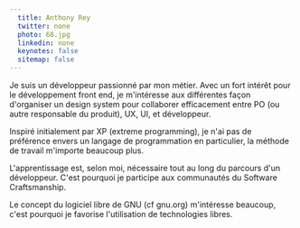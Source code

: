 ```yaml
---
  title: Anthony Rey
  twitter: none
  photo: 68.jpg
  linkedin: none
  keynotes: false
  sitemap: false
---
```

Je suis un développeur passionné par mon métier.
Avec un fort intérêt pour le développement front end, je m'intéresse aux différentes façon d'organiser un design system pour collaborer efficacement entre PO (ou autre responsable du produit), UX, UI, et développeur.

Inspiré initialement par XP (extreme programming), je n'ai pas de préférence envers un langage de programmation en particulier, la méthode de travail m'importe beaucoup plus.

L'apprentissage est, selon moi, nécessaire tout au long du parcours d'un développeur. C'est pourquoi je participe aux communautés du Software Craftsmanship.

Le concept du logiciel libre de GNU (cf gnu.org) m'intéresse beaucoup, c'est pourquoi je favorise l'utilisation de technologies libres.